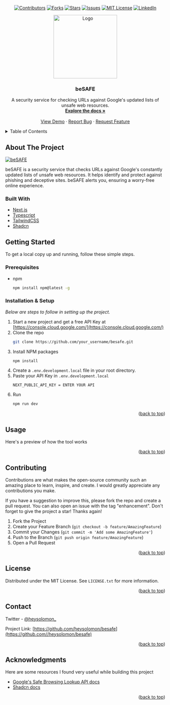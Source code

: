 <!-- Improved compatibility of back to top link: See: https://github.com/othneildrew/Best-README-Template/pull/73 -->
<a name="readme-top"></a>

<!-- Project Shields -->
<div align="center">
  
[![Contributors](https://img.shields.io/github/contributors/heysolomon/besafe.svg?style=for-the-badge)](https://github.com/heysolomon/besafe/graphs/contributors)
[![Forks](https://img.shields.io/github/forks/heysolomon/besafe.svg?style=for-the-badge)](https://github.com/heysolomon/besafe/network/members)
[![Stars](https://img.shields.io/github/stars/heysolomon/besafe.svg?style=for-the-badge)](https://github.com/heysolomon/besafe/stargazers)
[![Issues](https://img.shields.io/github/issues/heysolomon/besafe.svg?style=for-the-badge)](https://github.com/heysolomon/besafe/issues)
[![MIT License](https://img.shields.io/github/license/heysolomon/besafe.svg?style=for-the-badge)](https://github.com/heysolomon/besafe/blob/master/LICENSE.txt)
[![LinkedIn](https://img.shields.io/badge/-LinkedIn-black.svg?style=for-the-badge&logo=linkedin&colorB=555)](https://www.linkedin.com/in/solomon-akuson-ba341819a/)

</div>


<!-- Project Logo & Description -->
<div align="center">
  <a href="https://github.com/heysolomon/besafe">
    <img src="https://github.com/heysolomon/besafe/assets/59674245/6b844f76-8e56-4828-8c03-fb0ab40afec8" alt="Logo" width="200" height="">
  </a>

  <h3 align="center">beSAFE</h3>

  <p align="center">
    A security service for checking URLs against Google's updated lists of unsafe web resources.
    <br />
    <a href="https://github.com/heysolomon/besafe"><strong>Explore the docs »</strong></a>
    <br />
    <br />
    <a href="https://github.com/heysolomon/besafe">View Demo</a>
    ·
    <a href="https://github.com/heysolomon/besafe/issues">Report Bug</a>
    ·
    <a href="https://github.com/heysolomon/besafe/issues">Request Feature</a>
  </p>
</div>

<!-- Table of Contents -->
<details>
  <summary>Table of Contents</summary>
  <ol>
    <li><a href="#about-the-project">About The Project</a></li>
    <li><a href="#built-with">Built With</a></li>
    <li><a href="#getting-started">Getting Started</a></li>
    <li><a href="#usage">Usage</a></li>
    <li><a href="#contributing">Contributing</a></li>
    <li><a href="#license">License</a></li>
    <li><a href="#contact">Contact</a></li>
    <li><a href="#acknowledgments">Acknowledgments</a></li>
  </ol>
</details>

<!-- About The Project -->
## About The Project


[![beSAFE][product-screenshot]](https://github.com/heysolomon/besafe/assets/59674245/e1ba5798-79a6-4661-9339-7263a81ae93d)

beSAFE is a security service that checks URLs against Google's constantly updated lists of unsafe web resources. It helps identify and protect against phishing and deceptive sites. beSAFE alerts you, ensuring a worry-free online experience.

### Built With

* [Next.js](https://nextjs.org/)
* [Typescript](https://www.typescriptlang.org/)
* [TailwindCSS](https://tailwindcss.com/)
* [Shadcn](https://ui.shadcn.com/)

<!-- Getting Started -->
## Getting Started

To get a local copy up and running, follow these simple steps.

### Prerequisites

* npm
  ```sh
  npm install npm@latest -g
  ```

### Installation & Setup

_Below are steps to follow in setting up the project._

1. Start a new project and get a free API Key at [https://console.cloud.google.com/](https://console.cloud.google.com/)
2. Clone the repo
   ```sh
   git clone https://github.com/your_username/besafe.git
   ```
3. Install NPM packages
   ```sh
   npm install
   ```
4. Create a `.env.development.local` file in your root directory.
5. Paste your API Key in `.env.development.local`
   ```env
   NEXT_PUBLIC_API_KEY = ENTER YOUR API
   ```
6. Run
   ```sh
   npm run dev
   ```

<p align="right">(<a href="#readme-top">back to top</a>)</p>



<!-- USAGE EXAMPLES -->
## Usage

Here's a preview of how the tool works


<p align="right">(<a href="#readme-top">back to top</a>)</p>


<!-- CONTRIBUTING -->
## Contributing

Contributions are what makes the open-source community such an amazing place to learn, inspire, and create. I would greatly appreciate any contributions you make.

If you have a suggestion to improve this, please fork the repo and create a pull request. You can also open an issue with the tag "enhancement".
Don't forget to give the project a star! Thanks again!

1. Fork the Project
2. Create your Feature Branch (`git checkout -b feature/AmazingFeature`)
3. Commit your Changes (`git commit -m 'Add some AmazingFeature'`)
4. Push to the Branch (`git push origin feature/AmazingFeature`)
5. Open a Pull Request

<p align="right">(<a href="#readme-top">back to top</a>)</p>



<!-- LICENSE -->
## License

Distributed under the MIT License. See `LICENSE.txt` for more information.

<p align="right">(<a href="#readme-top">back to top</a>)</p>



<!-- CONTACT -->
## Contact

Twitter - [@heysolomon_](https://twitter.com/heysolomon_)

Project Link: [https://github.com/heysolomon/besafe](https://github.com//heysolomon/besafe)

<p align="right">(<a href="#readme-top">back to top</a>)</p>



<!-- ACKNOWLEDGMENTS -->
## Acknowledgments

Here are some resources I found very useful while building this project

* [Google's Safe Browsing Lookup API docs](https://developers.google.com/safe-browsing/v4/lookup-api)
* [Shadcn docs](https://ui.shadcn.com/)

<p align="right">(<a href="#readme-top">back to top</a>)</p>



<!-- MARKDOWN LINKS & IMAGES -->
<!-- https://www.markdownguide.org/basic-syntax/#reference-style-links -->
[contributors-shield]: https://img.shields.io/github/contributors/othneildrew/Best-README-Template.svg?style=for-the-badge
[contributors-url]: https://github.com/othneildrew/Best-README-Template/graphs/contributors
[forks-shield]: https://img.shields.io/github/forks/othneildrew/Best-README-Template.svg?style=for-the-badge
[forks-url]: https://github.com/othneildrew/Best-README-Template/network/members
[stars-shield]: https://img.shields.io/github/stars/othneildrew/Best-README-Template.svg?style=for-the-badge
[stars-url]: https://github.com/othneildrew/Best-README-Template/stargazers
[issues-shield]: https://img.shields.io/github/issues/othneildrew/Best-README-Template.svg?style=for-the-badge
[issues-url]: https://github.com/othneildrew/Best-README-Template/issues
[license-shield]: https://img.shields.io/github/license/othneildrew/Best-README-Template.svg?style=for-the-badge
[license-url]: https://github.com/othneildrew/Best-README-Template/blob/master/LICENSE.txt
[linkedin-shield]: https://img.shields.io/badge/-LinkedIn-black.svg?style=for-the-badge&logo=linkedin&colorB=555
[linkedin-url]: https://linkedin.com/in/othneildrew
[product-screenshot]: https://github.com/heysolomon/besafe/assets/59674245/e1ba5798-79a6-4661-9339-7263a81ae93d
[Next.js]: https://img.shields.io/badge/next.js-000000?style=for-the-badge&logo=nextdotjs&logoColor=white
[Next-url]: https://nextjs.org/

